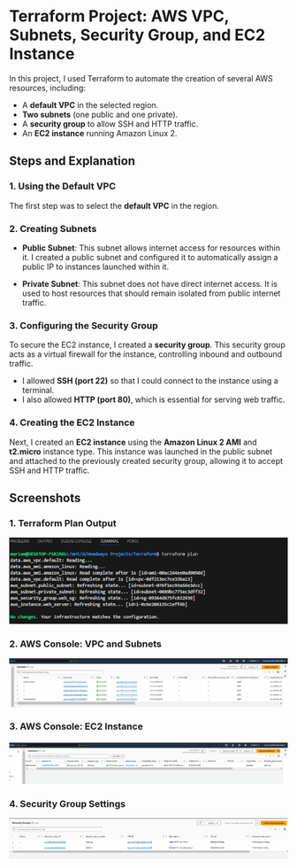 # Terraform Project: AWS VPC, Subnets, Security Group, and EC2 Instance

In this project, I used Terraform to automate the creation of several AWS resources, including:
- A **default VPC** in the selected region.
- **Two subnets** (one public and one private).
- A **security group** to allow SSH and HTTP traffic.
- An **EC2 instance** running Amazon Linux 2.


## Steps and Explanation

### 1. **Using the Default VPC**
The first step was to select the **default VPC** in the region. 

### 2. **Creating Subnets**
- **Public Subnet**: This subnet allows internet access for resources within it. I created a public subnet and configured it to automatically assign a public IP to instances launched within it.
  
- **Private Subnet**: This subnet does not have direct internet access. It is used to host resources that should remain isolated from public internet traffic.

### 3. **Configuring the Security Group**
To secure the EC2 instance, I created a **security group**. This security group acts as a virtual firewall for the instance, controlling inbound and outbound traffic.
- I allowed **SSH (port 22)** so that I could connect to the instance using a terminal.
- I also allowed **HTTP (port 80)**, which is essential for serving web traffic.

### 4. **Creating the EC2 Instance**
Next, I created an **EC2 instance** using the **Amazon Linux 2 AMI** and **t2.micro** instance type. This instance was launched in the public subnet and attached to the previously created security group, allowing it to accept SSH and HTTP traffic.

## Screenshots

### 1. **Terraform Plan Output**
![Terraform Plan Output](terraform-sol/images/plan.png)
### 2. **AWS Console: VPC and Subnets**
![AWS Console VPC and Subnets](terraform-sol/images/subnets.png)

### 3. **AWS Console: EC2 Instance**
![AWS Console EC2](terraform-sol/images/ec2.png)

### 4. **Security Group Settings**
![AWS Console Security Group](terraform-sol/images/sg.png)

